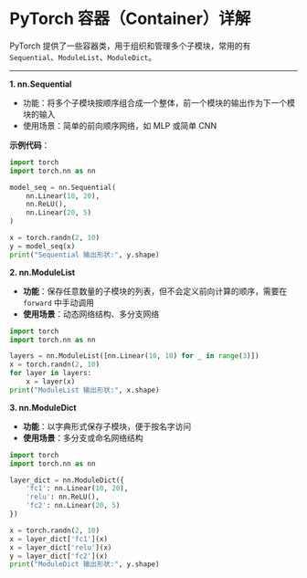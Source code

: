 # PyTorch 容器（Container）详解

PyTorch 提供了一些容器类，用于组织和管理多个子模块，常用的有 `Sequential`、`ModuleList`、`ModuleDict`。

---

**1. nn.Sequential**

- 功能：将多个子模块按顺序组合成一个整体，前一个模块的输出作为下一个模块的输入
- 使用场景：简单的前向顺序网络，如 MLP 或简单 CNN

**示例代码**：

```python
import torch
import torch.nn as nn

model_seq = nn.Sequential(
    nn.Linear(10, 20),
    nn.ReLU(),
    nn.Linear(20, 5)
)

x = torch.randn(2, 10)
y = model_seq(x)
print("Sequential 输出形状:", y.shape)
```
**2. nn.ModuleList**

- **功能**：保存任意数量的子模块的列表，但不会定义前向计算的顺序，需要在 `forward` 中手动调用
- **使用场景**：动态网络结构、多分支网络

```python
import torch
import torch.nn as nn

layers = nn.ModuleList([nn.Linear(10, 10) for _ in range(3)])
x = torch.randn(2, 10)
for layer in layers:
    x = layer(x)
print("ModuleList 输出形状:", x.shape)
```
**3. nn.ModuleDict**

- **功能**：以字典形式保存子模块，便于按名字访问
- **使用场景**：多分支或命名网络结构

```python
import torch
import torch.nn as nn

layer_dict = nn.ModuleDict({
    'fc1': nn.Linear(10, 20),
    'relu': nn.ReLU(),
    'fc2': nn.Linear(20, 5)
})

x = torch.randn(2, 10)
x = layer_dict['fc1'](x)
x = layer_dict['relu'](x)
y = layer_dict['fc2'](x)
print("ModuleDict 输出形状:", y.shape)

